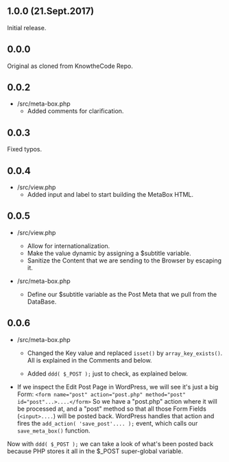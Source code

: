 ## 1.0.0 (21.Sept.2017)

Initial release.

## 0.0.0

Original as cloned from KnowtheCode Repo.

## 0.0.2

* /src/meta-box.php
    * Added comments for clarification.

## 0.0.3

Fixed typos.

## 0.0.4

- /src/view.php
    * Added input and label to start building the MetaBox HTML.

## 0.0.5

- /src/view.php
    * Allow for internationalization.
    * Make the value dynamic by assigning a $subtitle variable.
    * Sanitize the Content that we are sending to the Browser by escaping it.

- /src/meta-box.php
    * Define our $subtitle variable as the Post Meta that we pull from the DataBase.

## 0.0.6

- /src/meta-box.php
    * Changed the Key value and replaced `isset()` by `array_key_exists()`.
    All is explained in the Comments and below.
    
    * Added `ddd( $_POST );` just to check, as explained below.

- If we inspect the Edit Post Page in WordPress, we will see it's just a big Form:
 `<form name="post" action="post.php" method="post" id="post"...>....</form>`
 So we have a "post.php" action where it will be processed at, and a "post" method so that
 all those Form Fields (`<input>....`) will be posted back. WordPress handles that action and
 fires the `add_action( 'save_post'.... );` event, which calls our `save_meta_box()` function.
 
 Now with `ddd( $_POST );` we can take a look of what's been posted back because PHP
 stores it all in the $_POST super-global variable.

